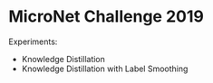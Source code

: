 # MicroNet Challenge 2019

Experiments:
* Knowledge Distillation
* Knowledge Distillation with Label Smoothing
